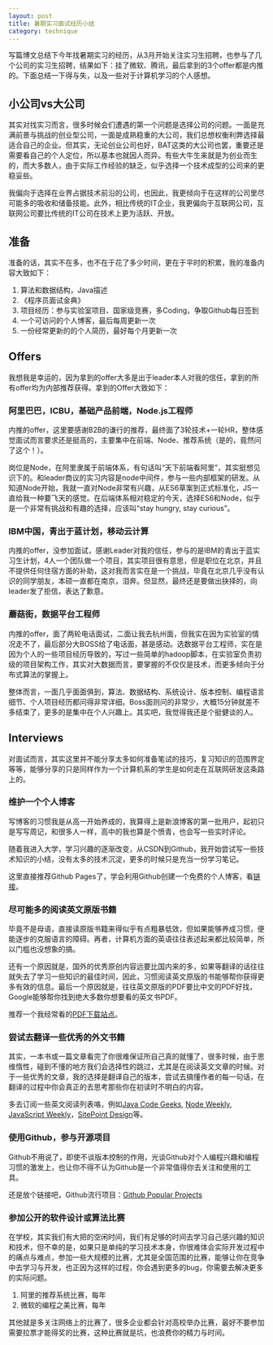 ```yaml
---
layout: post
title: 暑期实习面试经历小结
category: technique
---
```


写篇博文总结下今年找暑期实习的经历，从3月开始关注实习生招聘，也参与了几个公司的实习生招聘，结果如下：挂了微软、腾讯，最后拿到的3个offer都是内推的。下面总结一下得与失，以及一些对于计算机学习的个人感想。

<!--more-->

## 小公司vs大公司

其实对找实习而言，很多时候会们遭遇的第一个问题是选择公司的问题。一面是充满前景与挑战的创业型公司，一面是成熟稳重的大公司，我们总想权衡利弊选择最适合自己的企业。但其实，无论创业公司也好，BAT这类的大公司也罢，重要还是需要看自己的个人定位，所以基本也就因人而异。有些大牛生来就是为创业而生的，而大多数人，由于实际工作经验的缺乏，似乎选择一个技术成型的公司来的更稳妥些。

我偏向于选择在业界占据技术前沿的公司，也因此，我更倾向于在这样的公司里尽可能多的吸收和储备技能。此外，相比传统的IT企业，我更偏向于互联网公司，互联网公司要比传统的IT公司在技术上更为活跃、开放。

## 准备

准备的话，其实不在多，也不在于花了多少时间，更在于平时的积累，我的准备内容大致如下：

1. 算法和数据结构，Java描述
2. 《程序员面试金典》
3. 项目经历：参与实验室项目、国家级竞赛，多Coding，争取Github每日签到
3. 一个可访问的个人博客，最后每周更新一次
4. 一份经常更新的的个人简历，最好每个月更新一次

## Offers

我想我是幸运的，因为拿到的offer大多是出于leader本人对我的信任，拿到的所有offer均为内部推荐获得。拿到的Offer大致如下：

### 阿里巴巴，ICBU，基础产品前端，Node.js工程师

内推的offer，这里要感谢B2B的谦行的推荐，最终面了3轮技术+一轮HR，整体感觉面试而言要求还是挺高的，主要集中在前端、Node、推荐系统（是的，竟然问了这个！）。

岗位是Node，在阿里隶属于前端体系，有句话叫“天下前端看阿里”，其实挺想见识下的。和leader商议的实习内容是node中间件，参与一些内部框架的研发。从知道Node开始，我就一直对Node非常有兴趣，从ES6草案到正式标准化，JS一直给我一种要飞天的感觉。在后端体系相对稳定的今天，选择ES6和Node，似乎是一个非常有挑战和有趣的选择，应该叫“stay hungry, stay curious”。

### IBM中国，青出于蓝计划，移动云计算

内推的offer，没参加面试，感谢Leader对我的信任，参与的是IBM的青出于蓝实习生计划，4人一个团队做一个项目，其实项目很有意思，但是职位在北京，并且不提供任何住宿方面的补助，这对我而言实在是一个挑战，毕竟在北京几乎没有认识的同学朋友，本硕一直都在南京，泪奔。但显然，最终还是要做出抉择的，向leader发了拒信，表达了歉意。

### 蘑菇街，数据平台工程师

内推的offer，面了两轮电话面试，二面让我去杭州面，但我实在因为实验室的情况走不了，最后部分大BOSS给了电话面，甚是感动。选数据平台工程师，实在是因为个人的一些项目经历导致的，写过一些简单的hadoop脚本，在实验室负责初级的项目架构工作，其实对大数据而言，要掌握的不仅仅是技术，而更多倾向于分布式算法的掌握上。

整体而言，一面几乎面面俱到，算法、数据结构、系统设计、版本控制、编程语言细节、个人项目经历都问得非常详细。Boss面则问的非常少，大概15分钟就差不多结束了，更多的是集中在个人兴趣上。其实吧，我觉得我还是个挺健谈的人。

## Interviews

对面试而言，其实这里并不能分享太多如何准备笔试的技巧，复习知识的范围界定等等，能够分享的只是同样作为一个计算机系的学生是如何走在互联网研发这条路上的。

### 维护一个个人博客

写博客的习惯我是从高一开始养成的，我算得上是新浪博客的第一批用户，起初只是写写周记，和很多人一样，高中的我也算是个愤青，也会写一些实时评论。

随着我进入大学，学习兴趣的逐渐改变，从CSDN到Github，我开始尝试写一些技术知识的小结，没有太多的技术沉淀，更多的时候只是充当一份学习笔记。

这里直接推荐Github Pages了，学会利用Github创建一个免费的个人博客，看[链接](http://24ways.org/2013/get-started-with-github-pages/)。

### 尽可能多的阅读英文原版书籍

毕竟不是母语，直接读原版书籍来得似乎有点粗暴低效，但如果能够养成习惯，便能逐步的克服语言的障碍。再者，计算机方面的英语往往表述起来都比较简单，所以门槛也没想象的搞。

还有一个原因就是，国外的优秀原创内容远要比国内来的多，如果等翻译的话往往就失去了学习一些知识的最佳时间，因此，习惯阅读英文原版的书能够帮你获得更多有效的信息。最后一个原因就是，往往英文原版的PDF要比中文的PDF好找，Google能够帮你找到绝大多数你想要看的英文书PDF。

推荐一个我经常看的[PDF下载站点](http://it-ebooks.info/)。

### 尝试去翻译一些优秀的外文书籍

其实，一本书或一篇文章看完了你很难保证所自己真的就懂了，很多时候，由于思维惰性，碰到不懂的地方我们会选择性的跳过，尤其是在阅读英文文章的时候。对于一些优秀的文章，我的选择是翻译自己的版本，尝试去搞懂作者的每一句话，在翻译的过程中你会真正的去思考那些你在初读时不明白的内容。

多去订阅一些英文阅读列表咯，例如[Java Code Geeks](http://www.javacodegeeks.com/), [Node Weekly](http://nodeweekly.com/), [JavaScript Weekly](http://javascriptweekly.com/)，[SitePoint Design](http://www.sitepoint.com/)等。

### 使用Github，参与开源项目

Github不用说了，即使不谈版本控制的作用，光谈Github对个人编程兴趣和编程习惯的激发上，也让你不得不认为Github是一个非常值得你去关注和使用的工具。

还是放个链接吧，Github流行项目：[Github Popular Projects](https://github.com/showcases)

### 参加公开的软件设计或算法比赛

在学校，其实我们有大把的空闲时间，我们有足够的时间去学习自己感兴趣的知识和技术，但不幸的是，如果只是单纯的学习技术本身，你很难体会实际开发过程中的痛点与难点，参加一些大规模的比赛，尤其是全国范围的比赛，能够让你在竞争中去学习与开发，也正因为这样的过程，你会遇到更多的bug，你需要去解决更多的实际问题。

1. 阿里的推荐系统比赛，每年
2. 微软的编程之美比赛，每年

其他就是多关注网络上的比赛了，很多企业都会针对高校举办比赛，最好不要参加需要拉票才能得奖的比赛，这种比赛就是坑，也浪费你的精力与时间。